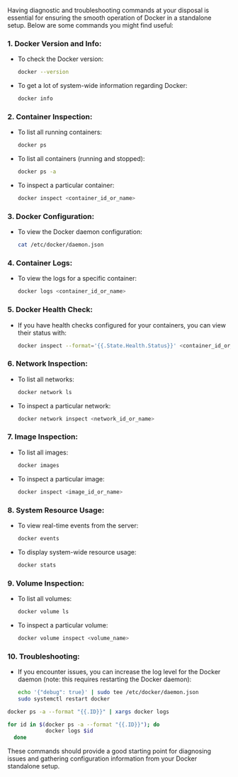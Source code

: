 Having diagnostic and troubleshooting commands at your disposal is essential for ensuring the smooth operation of Docker in a standalone setup. Below are some commands you might find useful:

### 1. **Docker Version and Info:**
   - To check the Docker version:
     ```bash
     docker --version
     ```
   - To get a lot of system-wide information regarding Docker:
     ```bash
     docker info
     ```

### 2. **Container Inspection:**
   - To list all running containers:
     ```bash
     docker ps
     ```
   - To list all containers (running and stopped):
     ```bash
     docker ps -a
     ```
   - To inspect a particular container:
     ```bash
     docker inspect <container_id_or_name>
     ```

### 3. **Docker Configuration:**
   - To view the Docker daemon configuration:
     ```bash
     cat /etc/docker/daemon.json
     ```

### 4. **Container Logs:**
   - To view the logs for a specific container:
     ```bash
     docker logs <container_id_or_name>
     ```

### 5. **Docker Health Check:**
   - If you have health checks configured for your containers, you can view their status with:
     ```bash
     docker inspect --format='{{.State.Health.Status}}' <container_id_or_name>
     ```

### 6. **Network Inspection:**
   - To list all networks:
     ```bash
     docker network ls
     ```
   - To inspect a particular network:
     ```bash
     docker network inspect <network_id_or_name>
     ```

### 7. **Image Inspection:**
   - To list all images:
     ```bash
     docker images
     ```
   - To inspect a particular image:
     ```bash
     docker inspect <image_id_or_name>
     ```

### 8. **System Resource Usage:**
   - To view real-time events from the server:
     ```bash
     docker events
     ```
   - To display system-wide resource usage:
     ```bash
     docker stats
     ```

### 9. **Volume Inspection:**
   - To list all volumes:
     ```bash
     docker volume ls
     ```
   - To inspect a particular volume:
     ```bash
     docker volume inspect <volume_name>
     ```

### 10. **Troubleshooting:**
   - If you encounter issues, you can increase the log level for the Docker daemon (note: this requires restarting the Docker daemon):
     ```bash
     echo '{"debug": true}' | sudo tee /etc/docker/daemon.json
     sudo systemctl restart docker
     ```
```bash
docker ps -a --format "{{.ID}}" | xargs docker logs
```
```bash
for id in $(docker ps -a --format "{{.ID}}"); do
            docker logs $id
  done
```



These commands should provide a good starting point for diagnosing issues and gathering configuration information from your Docker standalone setup.
